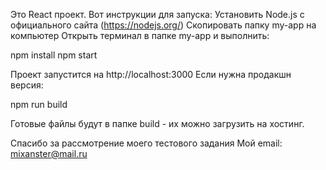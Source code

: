 Это React проект. Вот инструкции для запуска:
Установить Node.js с официального сайта (https://nodejs.org/)
Скопировать папку my-app на компьютер
Открыть терминал в папке my-app и выполнить:

npm install
npm start

Проект запустится на http://localhost:3000
Если нужна продакшн версия:

npm run build

Готовые файлы будут в папке build - их можно загрузить на хостинг.

Спасибо за рассмотрение моего тестового задания
Мой email: mixanster@mail.ru